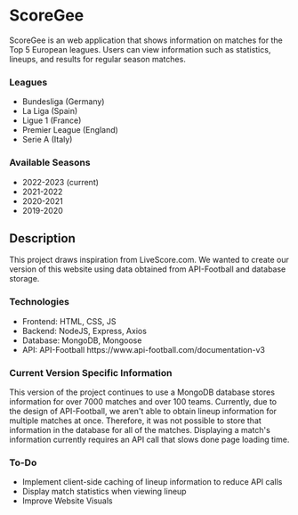 # ScoreGee

ScoreGee is an web application that shows information on matches for the Top 5 European leagues.
Users can view information such as statistics, lineups, and results for regular season matches.

### Leagues

<ul>
<li> Bundesliga (Germany) </li>
<li> La Liga (Spain) </li>
<li> Ligue 1 (France) </li>
<li> Premier League (England) </li>
<li> Serie A (Italy) </li>
</ul>

### Available Seasons

<ul>
<li> 2022-2023 (current) </li>
<li> 2021-2022 </li>
<li> 2020-2021 </li>
<li> 2019-2020 </li>
</ul>

## Description

This project draws inspiration from LiveScore.com. We wanted to create our version of this website using data obtained from API-Football and database storage.

### Technologies

<ul>
<li>Frontend: HTML, CSS, JS</li>
<li>Backend: NodeJS, Express, Axios</li>
<li>Database: MongoDB, Mongoose</li>
<li>API: API-Football https://www.api-football.com/documentation-v3</li>
</ul>

### Current Version Specific Information

This version of the project continues to use a MongoDB database stores information for over 7000 matches and over 100 teams.
Currently, due to the design of API-Football, we aren't able to obtain lineup information for multiple matches at once. Therefore, it was not possible to store that information in the database for all of the matches. Displaying a match's information currently requires an API call that slows done page loading time.

### To-Do

<ul>
<li> Implement client-side caching of lineup information to reduce API calls </li>
<li> Display match statistics when viewing lineup </li>
<li> Improve Website Visuals </li>
</ul>
